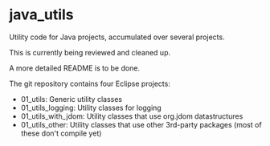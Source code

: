 java_utils
==========

Utility code for Java projects, accumulated over several projects.

This is currently being reviewed and cleaned up.

A more detailed README is to be done.

The git repository contains four Eclipse projects:

  * 01_utils: Generic utility classes
  * 01_utils_logging: Utility classes for logging  
  * 01_utils_with_jdom: Utility classes that use org.jdom datastructures
  * 01_utils_other: Utility classes that use other 3rd-party packages (most of these don't compile yet)
